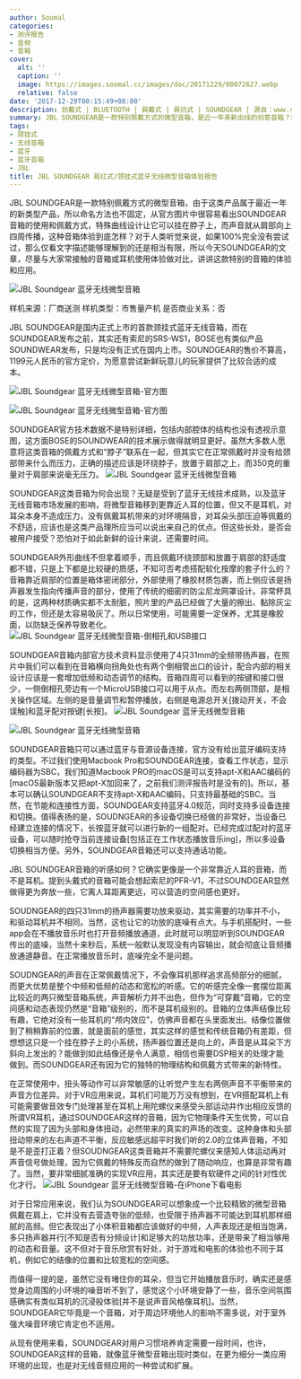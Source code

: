 ```yaml
---
author: Soomal
categories:
- 测评报告
- 音频
- 音箱
cover:
  alt: ''
  caption: ''
  image: https://images.soomal.cc/images/doc/20171229/00072627.webp
  relative: false
date: '2017-12-29T00:15:49+08:00'
description: 劲戴式 | BLUETOOTH | 肩戴式 | 肩抗式 | SOUNDGEAR | 源自：www.soomal.com | 版权：原创 |  平均/总评分：09.25/74
summary: JBL SOUNDGEAR是一款特别佩戴方式的微型音箱，是近一年来新出线的创意音箱？而命名方法也不固定。它们看似挂在脖子上，其实受力的是肩膀。它将四只31mm扬声器放在放在细长箱体内，因为佩戴位置特殊，带来了不同的听音效果……
tags:
- 颈挂式
- 无线音箱
- 蓝牙
- 蓝牙音箱
- JBL
title: JBL SOUNDGEAR 肩扛式/颈挂式蓝牙无线微型音箱体验报告
---
```


JBL SOUNDGEAR是一款特别佩戴方式的微型音箱，由于这类产品属于最近一年的新类型产品，所以命名方法也不固定，从官方图片中很容易看出SOUNDGEAR音箱的使用和佩戴方式，特殊曲线设计让它可以挂在脖子上，而声音就从肩部向上四周传播，这种音箱体验到底怎样？对于人类听觉来说，如果100%完全没有尝试过，那么仅看文字描述能够理解到的还是相当有限，所以今天SOUNDGEAR的文章，尽量与大家常接触的音箱或耳机使用体验做对比，讲讲这款特别的音箱的体验和应用。



![JBL Soundgear 蓝牙无线微型音箱](https://images.soomal.cc/images/doc/20171224/00072443.webp)



样机来源：厂商送测
样机类型：市售量产机
是否商业关系：否



JBL SOUNDGEAR是国内正式上市的首款颈挂式蓝牙无线音箱，而在SOUNDGEAR发布之前，其实还有索尼的SRS-WS1，BOSE也有类似产品SOUNDWEAR发布，只是均没有正式在国内上市。SOUNDGEAR的售价不算高，1199元人民币的官方定价，为愿意尝试新鲜玩意儿的玩家提供了比较合适的成本。



![JBL Soundgear 蓝牙无线微型音箱-官方图](https://images.soomal.cc/images/doc/20171224/00072453_01.webp)



![JBL Soundgear 蓝牙无线微型音箱-官方图](https://images.soomal.cc/images/doc/20171224/00072454_01.webp)



SOUNDGEAR官方技术数据不是特别详细，包括内部腔体的结构也没有透视示意图，这方面BOSE的SOUNDWEAR的技术展示做得就明显更好。虽然大多数人愿意将这类音箱的佩戴方式和“脖子”联系在一起，但其实它在正常佩戴时并没有给颈部带来什么而压力，正确的描述应该是环绕脖子，放置于肩部之上，而350克的重量对于肩部来说毫无压力。
![JBL Soundgear 蓝牙无线微型音箱](https://images.soomal.cc/images/doc/20171224/00072444.webp)




SOUNDGEAR这类音箱为何会出现？无疑是受到了蓝牙无线技术成熟，以及蓝牙无线音箱市场发展的影响，将微型音箱移到更靠近人耳的位置，但又不是耳机，对耳朵本身不造成压力，没有佩戴耳机带来的对环境隔音，对耳朵头部压迫等佩戴的不舒适，应该也是这类产品理所应当可以说出来自己的优点。但这些长处，是否会被用户接受？恐怕对于如此新鲜的设计来说，还需要时间。

SOUNDGEAR外形曲线不但拿着顺手，而且佩戴环绕颈部和放置于肩部的舒适度都不错，只是上下都是比较硬的质感，不知可否考虑搭配软化按摩的套子什么的？音箱靠近肩部的位置是箱体密闭部分，外部使用了橡胶材质包裹，而上侧应该是扬声器发生指向传播声音的部分，使用了传统的细密的防尘尼龙网罩设计。非常杯具的是，这两种材质确实都不太耐脏，照片里的产品已经做了大量的擦出、黏除灰尘的工作，但还是太容易吸灰了。所以日常使用，可能需要一定保养，尤其是橡胶面，以防缺乏保养导致老化。
![JBL Soundgear 蓝牙无线微型音箱-倒相孔和USB接口](https://images.soomal.cc/images/doc/20171224/00072450.webp)




SOUNDGEAR音箱内部官方技术资料显示使用了4只31mm的全频带扬声器，在照片中我们可以看到在音箱横向拐角处也有两个倒相管出口的设计，配合内部的相关设计应该是一套增加低频和动态调节的结构。音箱四周可以看到的按键和接口很少，一侧倒相孔旁边有一个MicroUSB接口可以用于从点。而左右两侧顶部，是相关操作区域。左侧的是音量调节和暂停播放，右侧是电源总开关[拨动开关，不会误触]和蓝牙配对按键[长按]。
![JBL Soundgear 蓝牙无线微型音箱](https://images.soomal.cc/images/doc/20171224/00072451_01.webp)




![JBL Soundgear 蓝牙无线微型音箱](https://images.soomal.cc/images/doc/20171224/00072452_01.webp)




SOUNDGEAR音箱只可以通过蓝牙与音源设备连接，官方没有给出蓝牙编码支持的类型。不过我们使用Macbook Pro和SOUNDGEAR连接，查看工作状态，显示编码器为SBC，我们知道Macbook PRO的macOS是可以支持apt-X和AAC编码的[macOS最新版本又把apt-X加回来了，之前我们测评报告时是没有的]。所以，基本可以确认SOUNDGEAR不支持apt-X和AAC编码，只支持最基础的SBC。当然，在节能和连接性方面，SOUNDGEAR支持蓝牙4.0规范，同时支持多设备连接和切换。值得表扬的是，SOUDNGEAR的多设备切换已经做的非常好，当设备已经建立连接的情况下，长按蓝牙就可以进行新的一组配对。已经完成过配对的蓝牙设备，可以随时抢夺当前连接设备[包括正在工作状态播放音乐ing]，所以多设备切换相当方便。另外，SOUNDGEAR音箱还可以支持通话功能。

JBL SOUNDGEAR音箱的听感如何？它确实更像是一个非常靠近人耳的音箱，而不是耳机。提到头戴式的音箱可能会想起索尼的PFR-V1，不过SOUNDGEAR显然做得更为奔放一些，它离人耳距离更远，可以营造的空间感也更好。

SOUDNGEAR的四只31mm的扬声器需要功放来驱动，其实需要的功率并不小，和驱动耳机并不相同。当然，这也让它的功放的底噪有点大。与手机搭配时，一些app会在不播放音乐时也打开音频播放通道，此时就可以明显听到SOUNDGEAR传出的底噪，当然十来秒后，系统一般默认发现没有内容输出，就会彻底让音频播放通道静音。在正常播放音乐时，底噪完全不是问题。

SOUDNGEAR的声音在正常佩戴情况下，不会像耳机那样追求高频部分的细腻，而更大优势是整个中频和低频的动态和宽松的听感。它的听感完全像一套摆位距离比较近的两只微型音箱系统，声音解析力并不出色，但作为“可穿戴”音箱，它的空间感和动态表现仍然是“音箱”级别的，而不是耳机级别的。音箱的立体声结像比较有趣，它绝对没有一些耳机的“颅内效应”，仿佛声音都在头里面发出。结像位置做到了稍稍靠前的位置，就是面前的感觉，其实这样的感觉和传统音箱仍有差距，但想想这只是一个挂在脖子上的小系统，扬声器位置还是向上的，声音是从耳朵下方斜向上发出的？能做到如此结像还是令人满意，相信也需要DSP相关的处理才能做到。而SOUNDGEAR还有因为它的独特的物理结构和佩戴方式带来的新特性。

在正常使用中，扭头等动作可以非常敏感的让听觉产生左右两侧声音不平衡带来的声音方位差异。对于VR应用来说，耳机们可能万万没有想到，在VR搭配耳机上有可能需要做音效专门处理甚至在耳机上用陀螺仪来感受头部运动并作出相应反馈的所谓VR耳机，通过SOUNDGEAR这样的音箱，因为它物理条件天生优势，可以自然的实现了因为头部和身体扭动，必然带来的真实的声场的改变。这种身体和头部扭动带来的左右声道不平衡，反应敏感远超平时我们听的2.0的立体声音箱，不知是不是歪打正着？但SOUDNGEAR这类音箱并不需要陀螺仪来感知人体运动再对声音信号做处理，因为它佩戴的特殊反而自然的做到了随动响应，也算是非常有趣了。当然，要非常细腻准确的实现VR应用，其实还是要有软硬件之间的针对性优化才行。
![JBL Soundgear 蓝牙无线微型音箱-在iPhone下看电影](https://images.soomal.cc/images/doc/20171229/00072626.webp)




对于日常应用来说，我们认为SOUNDGEAR可以想象成一个比较精致的微型音箱佩戴在肩上，它并没有去营造夸张的低频，也受限于扬声器不可能达到耳机那样细腻的高频。但它表现出了小体积音箱都应该做好的中频，人声表现还是相当饱满，多只扬声器并行[不知是否有分频设计]和足够大的功放功率，还是带来了相当够用的动态和音量。这不但对于音乐欣赏有好处，对于游戏和电影的体验也不同于耳机，例如它的结像的位置和比较宽松的空间感。

而值得一提的是，虽然它没有堵住你的耳朵，但当它开始播放音乐时，确实还是感觉身边周围的小环境的噪音听不到了，感觉这个小环境安静了一些，音乐空间氛围感确实有类似耳机的沉浸般体验[并不是说声音风格像耳机]。当然，SOUNDGEAR它毕竟是一个音箱，对于周边环境他人的影响不需多说，对于室外强大噪音环境它肯定也不适用。

从现有使用来看，SOUNDGEAR对用户习惯培养肯定需要一段时间，也许，SOUNDGEAR这样的音箱，就像蓝牙微型音箱出现时类似，在更为细分一类应用环境的出现，也是对无线音频应用的一种尝试和扩展。